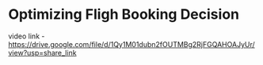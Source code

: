 # Optimizing Fligh Booking Decision

video link - https://drive.google.com/file/d/1Qy1M01dubn2fOUTMBg2RjFGQAHOAJyUr/view?usp=share_link
